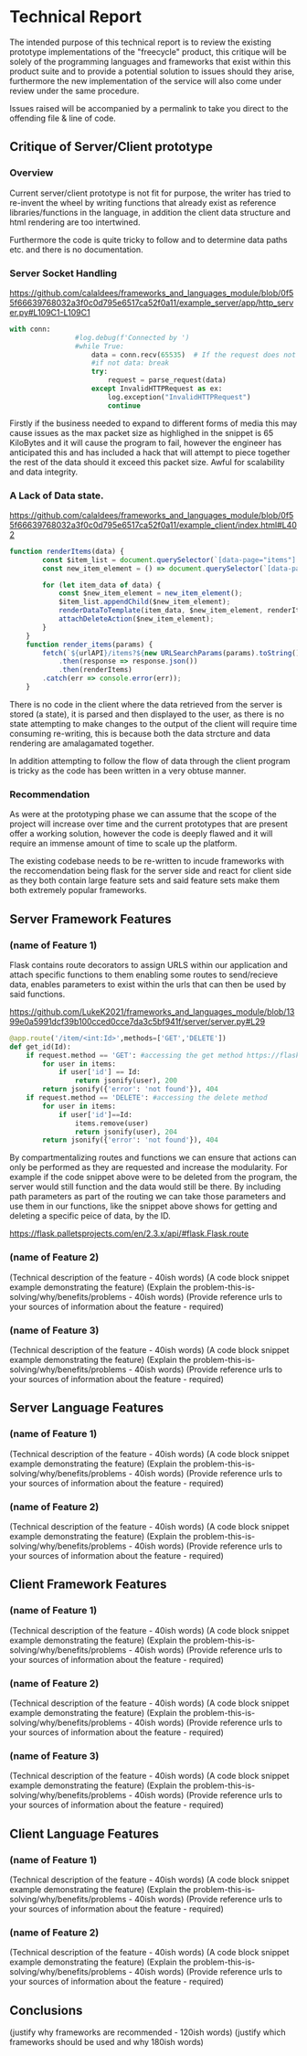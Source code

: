 Technical Report
================

The intended purpose of this technical report is to review the existing prototype implementations of the "freecycle" product, this critique will be solely of the programming languages and frameworks that exist within this product suite and to provide a potential solution to issues should they arise, furthermore the new implementation of the service will also come under review under the same procedure.

Issues raised will be accompanied by a permalink to take you direct to the offending file & line of code.

Critique of Server/Client prototype
---------------------

### Overview

Current server/client prototype is not fit for purpose, the writer has tried to re-invent the wheel by writing functions that already exist as reference libraries/functions in the language, in addition the client data structure and html rendering are too intertwined.

Furthermore the code is quite tricky to follow and to determine data paths etc. and there is no documentation.

### Server Socket Handling

https://github.com/calaldees/frameworks_and_languages_module/blob/0f55f66639768032a3f0c0d795e6517ca52f0a11/example_server/app/http_server.py#L109C1-L109C1
``` Python
with conn:
                #log.debug(f'Connected by ')
                #while True:
                    data = conn.recv(65535)  # If the request does not come though in a single recv/packet then this server will fail and will not composit multiple TCP packets. Sometimes the head and the body are sent in sequential packets. This happens when the system switches task under load.
                    #if not data: break
                    try:
                        request = parse_request(data)
                    except InvalidHTTPRequest as ex:
                        log.exception("InvalidHTTPRequest")
                        continue
```
Firstly if the business needed to expand to different forms of media this may cause issues as the max packet size as highlighed in the snippet is 65 KiloBytes and it will cause the program to fail, however the engineer has anticipated this and has included a hack that will attempt to piece together the rest of the data should it exceed this packet size. Awful for scalability and data integrity.

### A Lack of Data state.


https://github.com/calaldees/frameworks_and_languages_module/blob/0f55f66639768032a3f0c0d795e6517ca52f0a11/example_client/index.html#L402

``` Javascript
function renderItems(data) {
		const $item_list = document.querySelector(`[data-page="items"] ul`);
		const new_item_element = () => document.querySelector(`[data-page="items"] li`).cloneNode(true);

		for (let item_data of data) {
			const $new_item_element = new_item_element();
			$item_list.appendChild($new_item_element);
			renderDataToTemplate(item_data, $new_item_element, renderItemListFieldLookup);
			attachDeleteAction($new_item_element);
		}
	}
	function render_items(params) {
		fetch(`${urlAPI}/items?${new URLSearchParams(params).toString()}`)
			.then(response => response.json())
			.then(renderItems)
		.catch(err => console.error(err));
	}
```


There is no code in the client where the data retrieved from the server is stored (a state), it is parsed and then displayed to the user, as there is no state attempting to make changes to the output of the client will require time consuming re-writing, this is because both the data strcture and data rendering are amalagamated together.

In addition attempting to follow the flow of data through the client program is tricky as the code has been written in a very obtuse manner.

### Recommendation
As were at the prototyping phase we can assume that the scope of the project will increase over time and the current prototypes that are present offer a working solution, however the code is deeply flawed and it will require an immense amount of time to scale up the platform.


The existing codebase needs to be re-written to incude frameworks with the reccomendation being flask for the server side and react for client side as they both contain large feature sets and said feature sets make them both extremely popular frameworks.

Server Framework Features
-------------------------

### (name of Feature 1)

Flask contains route decorators to assign URLS within our application and attach specific functions to them enabling some routes to send/recieve data, enables parameters to exist within the urls that can then be used by said functions.

https://github.com/LukeK2021/frameworks_and_languages_module/blob/1399e0a5991dcf39b100cced0cce7da3c5bf941f/server/server.py#L29
```Python
@app.route('/item/<int:Id>',methods=['GET','DELETE'])
def get_id(Id):
    if request.method == 'GET': #accessing the get method https://flask.palletsprojects.com/en/2.3.x/api/#flask.Request.method
        for user in items:
            if user['id'] == Id:
                return jsonify(user), 200
        return jsonify({'error': 'not found'}), 404
    if request.method == 'DELETE': #accessing the delete method
        for user in items:
            if user['id']==Id:
                items.remove(user)
                return jsonify(user), 204
        return jsonify({'error': 'not found'}), 404
```
By compartmentalizing routes and functions we can ensure that actions can only be performed as they are requested and increase the modularity. For example if the code snippet above were to be deleted from the program, the server would still function and the data would still be there.
By including path parameters as part of the routing we can take those parameters and use them in our functions, like the snippet above shows for getting and deleting a specific peice of data, by the ID.

https://flask.palletsprojects.com/en/2.3.x/api/#flask.Flask.route




### (name of Feature 2)

(Technical description of the feature - 40ish words)
(A code block snippet example demonstrating the feature)
(Explain the problem-this-is-solving/why/benefits/problems - 40ish words)
(Provide reference urls to your sources of information about the feature - required)


### (name of Feature 3)

(Technical description of the feature - 40ish words)
(A code block snippet example demonstrating the feature)
(Explain the problem-this-is-solving/why/benefits/problems - 40ish words)
(Provide reference urls to your sources of information about the feature - required)


Server Language Features
-----------------------

### (name of Feature 1)

(Technical description of the feature - 40ish words)
(A code block snippet example demonstrating the feature)
(Explain the problem-this-is-solving/why/benefits/problems - 40ish words)
(Provide reference urls to your sources of information about the feature - required)


### (name of Feature 2)

(Technical description of the feature - 40ish words)
(A code block snippet example demonstrating the feature)
(Explain the problem-this-is-solving/why/benefits/problems - 40ish words)
(Provide reference urls to your sources of information about the feature - required)



Client Framework Features
-------------------------

### (name of Feature 1)

(Technical description of the feature - 40ish words)
(A code block snippet example demonstrating the feature)
(Explain the problem-this-is-solving/why/benefits/problems - 40ish words)
(Provide reference urls to your sources of information about the feature - required)


### (name of Feature 2)

(Technical description of the feature - 40ish words)
(A code block snippet example demonstrating the feature)
(Explain the problem-this-is-solving/why/benefits/problems - 40ish words)
(Provide reference urls to your sources of information about the feature - required)


### (name of Feature 3)

(Technical description of the feature - 40ish words)
(A code block snippet example demonstrating the feature)
(Explain the problem-this-is-solving/why/benefits/problems - 40ish words)
(Provide reference urls to your sources of information about the feature - required)


Client Language Features
------------------------

### (name of Feature 1)

(Technical description of the feature - 40ish words)
(A code block snippet example demonstrating the feature)
(Explain the problem-this-is-solving/why/benefits/problems - 40ish words)
(Provide reference urls to your sources of information about the feature - required)

### (name of Feature 2)

(Technical description of the feature - 40ish words)
(A code block snippet example demonstrating the feature)
(Explain the problem-this-is-solving/why/benefits/problems - 40ish words)
(Provide reference urls to your sources of information about the feature - required)



Conclusions
-----------

(justify why frameworks are recommended - 120ish words)
(justify which frameworks should be used and why 180ish words)
